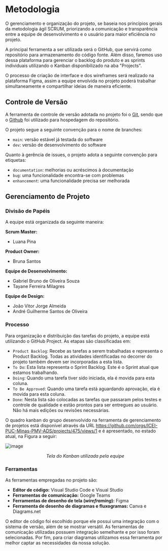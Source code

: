 
# Metodologia
O gerenciamento e organização do projeto, se baseia nos princípios gerais da metodologia ágil SCRUM, priorizando a comunicação e transparência entre a equipe de desenvolvimento e o usuário para maior eficiência no projeto. 
<br>

A principal ferramenta a ser utilizada será o GitHub, que servirá como repositório para armazenamento do código fonte. Além disso, faremos uso dessa plataforma para gerenciar o backlog do produto e as sprints individuais utilizando o Kanban disponibilizado na aba "Projects".
<br>

O processo de criação de interface e dos wireframes será realizado na plataforma Figma, assim a equipe envolvida no projeto poderá trabalhar simultaneamente e compartilhar ideias de maneira eficiente.


## Controle de Versão

A ferramenta de controle de versão adotada no projeto foi o
[Git](https://git-scm.com/), sendo que o [Github](https://github.com)
foi utilizado para hospedagem do repositório.

O projeto segue a seguinte convenção para o nome de branches:

- `main`: versão estável já testada do software
- `dev`: versão de desenvolvimento do software

Quanto à gerência de issues, o projeto adota a seguinte convenção para
etiquetas:

- `documentation`: melhorias ou acréscimos à documentação
- `bug`: uma funcionalidade encontra-se com problemas
- `enhancement`: uma funcionalidade precisa ser melhorada

## Gerenciamento de Projeto

### Divisão de Papéis

A equipe está organizada da seguinte maneira:

**Scrum Master:** <br>
-	Luana Pina <br>

**Product Owner:** <br>
-	Bruna Santos <br>

**Equipe de Desenvolvimento:** <br>
-	Gabriel Bruno de Oliveira Souza <br>
- Tayane Ferreira Milagres <br>

**Equipe de Design:** <br>
-	João Vitor Jorge Almeida <br>
-	André Guilherme Santos de Oliveira <br>


### Processo

Para organização e distribuição das tarefas do projeto, a equipe está utilizando o GitHub Project. As etapas são classificadas em:

-	`Product Backlog`: Recebe as tarefas a serem trabalhadas e representa o Product Backlog. Todas as atividades identificadas no decorrer do projeto também devem ser incorporadas a esta lista.
-	`To Do`: Esta lista representa o Sprint Backlog. Este é o Sprint atual que estamos trabalhando.
-	`Doing`: Quando uma tarefa tiver sido iniciada, ela é movida para esta coluna.
- `To Be Approved`: Quando uma tarefa está aguardando aprovação, ela é movida para esta coluna.
-	`Done`: Nesta lista são colocadas as tarefas que passaram pelos testes e controle de qualidade e estão prontos para ser entregues ao usuário. Não há mais edições ou revisões necessárias. <br>
  
O quadro kanban do grupo desenvolvido na ferramenta de gerenciamento de projetos está disponível através da URL https://github.com/orgs/ICEI-PUC-Minas-PMV-ADS/projects/475/views/1 e é apresentado, no estado atual, na Figura a seguir: <br>

![image](https://github.com/ICEI-PUC-Minas-PMV-ADS/pmv-ads-2023-2-e2-proj-int-t2-match-game/assets/127251265/62632815-2a4f-4017-93be-16773af172b0)


<div align="center">
<em>Tela do Kanban utilizada pela equipe</em>
</div>


### Ferramentas

As ferramentas empregadas no projeto são:

- **Editor de código:** Visual Studio Code e Visual Studio
- **Ferramentas de comunicação:** Google Teams
- **Ferramentas de desenho de tela (_wireframing_):** Figma
- **Ferramenta de desenho de diagramas e fluxogramas:** Canva e Diagrams.net

O editor de código foi escolhido porque ele possui uma integração com o
sistema de versão, além de se mostrar versátil. As ferramentas de comunicação utilizadas possuem
integração semelhante e por isso foram selecionadas. Por fim, para criar
diagramas utilizamos essa ferramenta por melhor captar as
necessidades da nossa solução.
